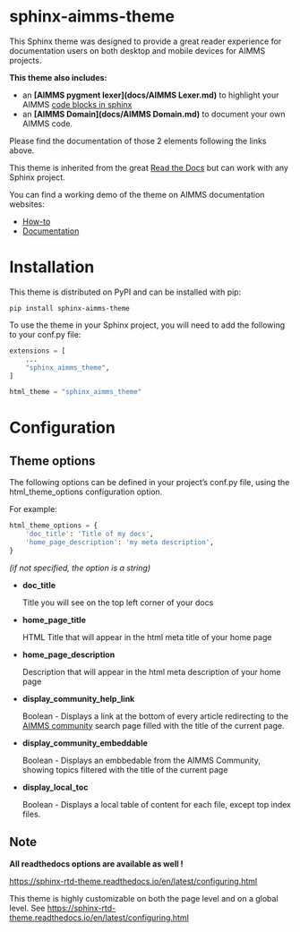 # sphinx-aimms-theme

This Sphinx theme was designed to provide a great reader experience for documentation users on both desktop and mobile devices for AIMMS projects.

**This theme also includes:** 
- an **[AIMMS pygment lexer](docs/AIMMS Lexer.md)** to highlight your AIMMS [code blocks in sphinx](http://www.sphinx-doc.org/en/master/usage/restructuredtext/directives.html#directive-code-block) 
- an **[AIMMS Domain](docs/AIMMS Domain.md)** to document your own AIMMS code.

Please find the documentation of those 2 elements following the links above.

This theme is inherited from the great [Read the Docs](https://github.com/readthedocs/sphinx_rtd_theme) but can work with any Sphinx project. 

You can find a working demo of the theme on AIMMS documentation websites:
- [How-to](https://how-to.aimms.com)
- [Documentation](https://documentation.aimms.com)

Installation
===============

This theme is distributed on PyPI and can be installed with pip:

`pip install sphinx-aimms-theme`

To use the theme in your Sphinx project, you will need to add the following to your conf.py file:

``` python
extensions = [
    ...
    "sphinx_aimms_theme",
]

html_theme = "sphinx_aimms_theme"
```

Configuration
================

Theme options
----------------

The following options can be defined in your project’s conf.py file, using the html_theme_options configuration option.

For example:

``` python
html_theme_options = {
    'doc_title': 'Title of my docs',
    'home_page_description': 'my meta description',
}
```

*(if not specified, the option is a string)*

* **doc_title** 

    Title you will see on the top left corner of your docs

* **home_page_title** 

    HTML Title that will appear in the html meta title of your home page 

* **home_page_description** 

    Description that will appear in the html meta description of your home page
    
* **display_community_help_link** 

    Boolean - Displays a link at the bottom of every article redirecting to the [AIMMS community](https://community.aimms.com/) search page filled with the title of the current page.
    
* **display_community_embeddable** 

    Boolean - Displays an embbedable from the AIMMS Community, showing topics filtered with the title of the current page

* **display_local_toc** 

    Boolean - Displays a local table of content for each file, except top index files.
    
    

Note
---------

**All readthedocs options are available as well !**

https://sphinx-rtd-theme.readthedocs.io/en/latest/configuring.html

This theme is highly customizable on both the page level and on a global level. See https://sphinx-rtd-theme.readthedocs.io/en/latest/configuring.html 


